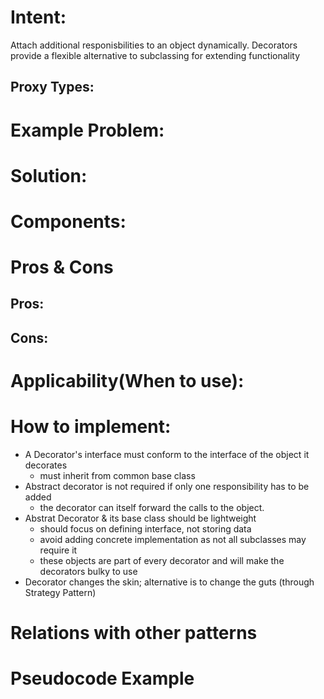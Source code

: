 # Intent:
Attach additional responisbilities to an object dynamically. Decorators provide a flexible alternative to subclassing 
for extending functionality

## Proxy Types:

# Example Problem:

# Solution: 

# Components:

# Pros & Cons
## Pros:

## Cons:

# Applicability(When to use):

# How to implement:
- A Decorator's interface must conform to the interface of the object it decorates
    * must inherit from common base class
- Abstract decorator is not required if only one responsibility has to be added
    * the decorator can itself forward the calls to the object.
- Abstrat Decorator & its base class should be lightweight
    * should focus on defining interface, not storing data
    * avoid adding concrete implementation as not all subclasses may require it
    * these objects are part of every decorator and will make the decorators bulky to use
- Decorator changes the skin; alternative is to change the guts (through Strategy Pattern)
# Relations with other patterns

# Pseudocode Example